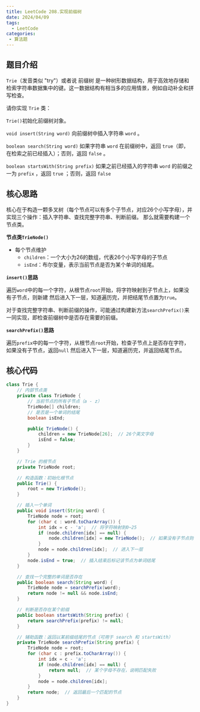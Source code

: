 ```yaml
---
title: LeetCode 208.实现前缀树
date: 2024/04/09
tags:
  - LeetCode
categories:
 - 算法题
---
```



## 题目介绍
`Trie`（发音类似 "try"）或者说 前缀树 是一种树形数据结构，用于高效地存储和检索字符串数据集中的键。这一数据结构有相当多的应用情景，例如自动补全和拼写检查。

请你实现 `Trie` 类：

`Trie()`初始化前缀树对象。

`void insert(String word)` 向前缀树中插入字符串 `word` 。

`boolean search(String word)` 如果字符串 `word` 在前缀树中，返回 `true`（即，在检索之前已经插入）；否则，返回 `false` 。

`boolean startsWith(String prefix)` 如果之前已经插入的字符串 `word` 的前缀之一为 `prefix` ，返回 `true` ；否则，返回 `false`

## 核心思路
核心在于构造一颗多叉树（每个节点可以有多个子节点，对应26个小写字母），并实现三个操作：插入字符串、查找完整字符串、判断前缀。
那么就需要构建一个节点类。

**节点类`TrieNode()`**

- 每个节点维护
    - `children`：一个大小为26的数组，代表26个小写字母的子节点
    - `isEnd`：布尔变量，表示当前节点是否为某个单词的结尾。

**`insert()`思路**

遍历`word`中的每一个字符，从根节点`root`开始，将字符映射到子节点上，如果没有子节点，则新建
然后进入下一层，知道遍历完，并把结尾节点置为`true`。

对于查找完整字符串、判断前缀的操作，可能通过构建新方法`searchPrefix()`来一同实现，即检查前缀树中是否存在需要的前缀。

**`searchPrefix()`思路**

遍历`prefix`中的每一个字符，从根节点`root`开始，检查子节点上是否存在字符，如果没有子节点，返回`null`
然后进入下一层，知道遍历完，并返回结尾节点。

## 核心代码

```java
class Trie {
    // 内部节点类
    private class TrieNode {
        // 当前节点的所有子节点（a - z）
        TrieNode[] children;
        // 是否是一个单词的结尾
        boolean isEnd;

        public TrieNode() {
            children = new TrieNode[26];  // 26个英文字母
            isEnd = false;
        }
    }

    // Trie 的根节点
    private TrieNode root;

    // 构造函数：初始化根节点
    public Trie() {
        root = new TrieNode();
    }

    // 插入一个单词
    public void insert(String word) {
        TrieNode node = root;
        for (char c : word.toCharArray()) {
            int idx = c - 'a';  // 将字符映射到0~25
            if (node.children[idx] == null) {
                node.children[idx] = new TrieNode();  // 如果没有子节点则新建
            }
            node = node.children[idx];  // 进入下一层
        }
        node.isEnd = true;  // 插入结束后标记该节点为单词结尾
    }

    // 查找一个完整的单词是否存在
    public boolean search(String word) {
        TrieNode node = searchPrefix(word);
        return node != null && node.isEnd;
    }

    // 判断是否存在某个前缀
    public boolean startsWith(String prefix) {
        return searchPrefix(prefix) != null;
    }

    // 辅助函数：返回以某前缀结尾的节点（可用于 search 和 startsWith）
    private TrieNode searchPrefix(String prefix) {
        TrieNode node = root;
        for (char c : prefix.toCharArray()) {
            int idx = c - 'a';
            if (node.children[idx] == null) {
                return null;  // 某个字母不存在，说明匹配失败
            }
            node = node.children[idx];
        }
        return node;  // 返回最后一个匹配的节点
    }
}
```
